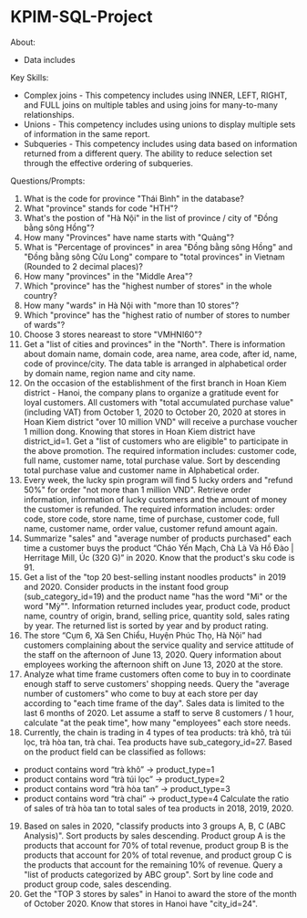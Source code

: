 # KPIM-SQL-Project
About:
- Data includes 

Key Skills:
- Complex joins - This competency includes using INNER, LEFT, RIGHT, and FULL joins on multiple tables and using joins for many-to-many relationships.
- Unions - This competency includes using unions to display multiple sets of information in the same report.
- Subqueries - This competency includes using data based on information returned from a different query. The ability to reduce selection set through the effective ordering of subqueries.

Questions/Prompts:
1. What is the code for province "Thái Bình" in the database?
2. What "province" stands for code "HTH"?
3. What's the postion of "Hà Nội" in the list of province / city of "Đồng bằng sông Hồng"?
4. How many "Provinces" have name starts with "Quảng"?
5. What is "Percentage of provinces" in area "Đồng bằng sông Hồng" and "Đồng bằng sông Cửu Long" compare to "total provinces" in Vietnam (Rounded to 2 decimal places)?
6. How many "provinces" in the "Middle Area"?
7. Which "province" has the "highest number of stores" in the whole country?
8. How many "wards" in Hà Nội with "more than 10 stores"?
9. Which "province" has the "highest ratio of number of stores to number of wards"?
10. Choose 3 stores neareast to store "VMHNI60"?
11. Get a "list of cities and provinces" in the "North". There is information about domain name, domain code, area name, area code, after id, name, code of province/city. The data table is arranged in alphabetical order by domain name, region name and city name.
12. On the occasion of the establishment of the first branch in Hoan Kiem district - Hanoi, the company plans to organize a gratitude event for loyal customers. All customers with "total accumulated purchase value" (including VAT) from October 1, 2020 to 
October 20, 2020 at stores in Hoan Kiem district "over 10 million VND" will receive a purchase voucher 1 million dong. Knowing that stores in Hoan Kiem district have district_id=1. Get a "list of customers who are eligible" to participate in the above promotion. 
The required information includes: customer code, full name, customer name, total purchase value. Sort by descending total purchase value and customer name in Alphabetical order.
13. Every week, the lucky spin program will find 5 lucky orders and "refund 50%" for order "not more than 1 million VND". Retrieve order information, information of lucky customers and the amount of money the customer is refunded. The required information includes: order code, store code, store name, time of purchase, customer code, full name, customer name, order value, customer refund amount again.
14. Summarize "sales" and "average number of products purchased" each time a customer buys the product “Cháo Yến Mạch, Chà Là Và Hồ Đào | Herritage Mill, Úc (320 G)” in 2020. Know that the product's sku code is 91.
15. Get a list of the "top 20 best-selling instant noodles products" in 2019 and 2020. Consider products in the instant food group (sub_category_id=19) and the product name "has the word "Mì" or the word "Mỳ"". Information returned includes year, product code, product name, country of origin, brand, selling price, quantity sold, sales rating by year. The returned list is sorted by year and by product rating.
16. The store “Cụm 6, Xã Sen Chiểu, Huyện Phúc Thọ, Hà Nội” had customers complaining about the service quality and service attitude of the staff on the afternoon of June 13, 2020. Query information about employees working the afternoon shift on June 13, 2020 at the store.
17. Analyze what time frame customers often come to buy in to coordinate enough staff to serve customers' shopping needs. Query the "average number of customers" who come to buy at each store per day according to "each time frame of the day". Sales data is limited to the last 6 months of 2020. Let assume a staff to serve 8 customers / 1 hour, calculate "at the peak time", how many "employees" each store needs.
18. Currently, the chain is trading in 4 types of tea products: trà khô, trà túi lọc, trà hòa tan, trà chai. Tea products have sub_category_id=27. Based on the product field can be classified as follows: 
- product contains word “trà khô” -> product_type=1
- product contains word “trà túi lọc” -> product_type=2
- product contains word “trà hòa tan” -> product_type=3
- product contains word “trà chai” -> product_type=4
Calculate the ratio of sales of trà hòa tan to total sales of tea products in 2018, 2019, 2020.
19. Based on sales in 2020, "classify products into 3 groups A, B, C (ABC Analysis)". Sort products by sales descending. Product group A is the products that account for 70% of total revenue, product group B is the products that account for 20% of total revenue, and product group C is the products that account for the remaining 10% of revenue. Query a "list of products categorized by ABC group". Sort by line code and product group code, sales descending.
20. Get the "TOP 3 stores by sales" in Hanoi to award the store of the month of October 2020. Know that stores in Hanoi have "city_id=24".
